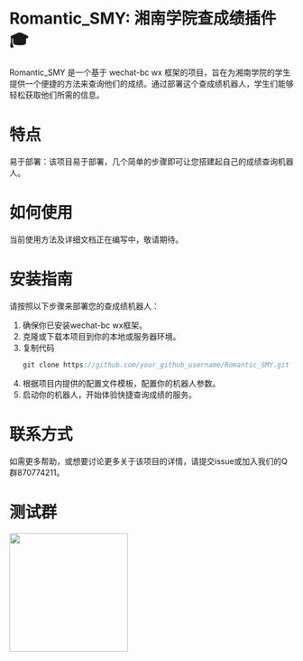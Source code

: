 # Romantic_SMY: 湘南学院查成绩插件 🎓
Romantic_SMY 是一个基于 wechat-bc wx 框架的项目，旨在为湘南学院的学生提供一个便捷的方法来查询他们的成绩。通过部署这个查成绩机器人，学生们能够轻松获取他们所需的信息。

# 特点
易于部署：该项目易于部署，几个简单的步骤即可让您搭建起自己的成绩查询机器人。

# 如何使用
当前使用方法及详细文档正在编写中，敬请期待。

# 安装指南
请按照以下步骤来部署您的查成绩机器人：
1. 确保你已安装wechat-bc wx框架。
2. 克隆或下载本项目到你的本地或服务器环境。
3. 复制代码
   ~~~java
   git clone https://github.com/your_github_username/Romantic_SMY.git
   ~~~
4. 根据项目内提供的配置文件模板，配置你的机器人参数。
5. 启动你的机器人，开始体验快捷查询成绩的服务。

# 联系方式
如需更多帮助，或想要讨论更多关于该项目的详情，请提交issue或加入我们的Q群870774211。

# 测试群
<img src="https://github.com/Muyan-Shen/Romantic_SMY/blob/9720f0e0867617fb11f4de8da07b946052134526/wximage.jpg" width="210px">
